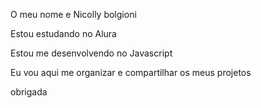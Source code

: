 O meu nome e Nicolly bolgioni


Estou estudando no Alura


Estou me desenvolvendo no Javascript


Eu vou aqui me organizar e compartilhar os meus projetos


obrigada
